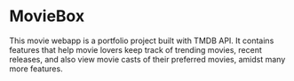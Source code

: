 # MovieBox
This movie webapp is a portfolio project built with TMDB API. It contains features that help movie lovers keep track of trending movies, recent releases, and also view movie casts of their preferred movies, amidst many more features.
